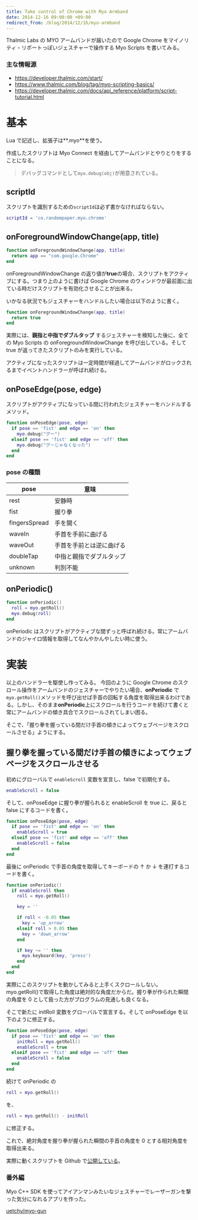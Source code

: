 ```yaml
---
title: Take control of Chrome with Myo Armband
date: 2014-12-16 09:00:00 +09:00
redirect_from: /blog/2014/12/16/myo-armband
---
```


Thalmic Labs の MYO アームバンドが届いたので Google Chrome をマイノリティ・リポートっぽいジェスチャーで操作する Myo Scripts を書いてみる。

### 主な情報源

- <https://developer.thalmic.com/start/>
- <https://www.thalmic.com/blog/tag/myo-scripting-basics/>
- <https://developer.thalmic.com/docs/api_reference/platform/script-tutorial.html>

# 基本

Lua で記述し、拡張子は**.myo**を使う。

作成したスクリプトは Myo Connect を経由してアームバンドとやりとりをすることになる。

> デバッグコマンドとして`myo.debug(obj)`が用意されている。

## scriptId

スクリプトを識別するための`scriptId`は必ず書かなければならない。

```lua
scriptId = 'co.randompaper.myo.chrome'
```

## onForegroundWindowChange(app, title)

```lua
function onForegroundWindowChange(app, title)
  return app == "com.google.Chrome"
end
```

onForegroundWindowChange の返り値が**true**の場合、スクリプトをアクティブにする。つまり上のように書けば Google Chrome のウィンドウが最前面に出ている時だけスクリプトを有効化させることが出来る。

いかなる状況でもジェスチャーをハンドルしたい場合は以下のように書く。

```lua
function onForegroundWindowChange(app, title)
  return true
end
```

実際には、**親指と中指でダブルタップ** するジェスチャーを検知した後に、全ての Myo Scripts の onForegroundWindowChange を呼び出している。そして true が返ってきたスクリプトのみを実行している。

アクティブになったスクリプトは一定時間が経過してアームバンドがロックされるまでイベントハンドラーが呼ばれ続ける。

## onPoseEdge(pose, edge)

スクリプトがアクティブになっている間に行われたジェスチャーをハンドルするメソッド。

```lua
function onPoseEdge(pose, edge)
  if pose == 'fist' and edge == 'on' then
    myo.debug("グー")
  elseif pose == 'fist' and edge == 'off' then
    myo.debug("グーじゃなくなった")
  end
end
```

### pose の種類

| pose          | 意味                     |
| ------------- | ------------------------ |
| rest          | 安静時                   |
| fist          | 握り拳                   |
| fingersSpread | 手を開く                 |
| waveIn        | 手首を手前に曲げる       |
| waveOut       | 手首を手前とは逆に曲げる |
| doubleTap     | 中指と親指でダブルタップ |
| unknown       | 判別不能                 |

## onPeriodic()

```lua
function onPeriodic()
  roll = myo.getRoll()
  myo.debug(roll)
end
```

onPeriodic はスクリプトがアクティブな間ずっと呼ばれ続ける。常にアームバンドのジャイロ情報を取得してなんやかんやしたい時に使う。

# 実装

以上のハンドラーを駆使し作ってみる。
今回のように Google Chrome のスクロール操作をアームバンドのジェスチャーでやりたい場合、**onPeriodic** で`myo.getRoll()`メソッドを呼び出せば手首の回転する角度を取得出来るわけである。しかし、そのまま**onPeriodic**上にスクロールを行うコードを続けて書くと常にアームバンドの傾き具合でスクロールされてしまい困る。

そこで、「握り拳を握っている間だけ手首の傾きによってウェブページをスクロールさせる」ようにする。

## 握り拳を握っている間だけ手首の傾きによってウェブページをスクロールさせる

初めにグローバルで `enableScroll` 変数を宣言し、false で初期化する。

```lua
enableScroll = false
```

そして、onPoseEdge に握り拳が握られると enableScroll を true に、戻ると false にするコードを書く。

```lua
function onPoseEdge(pose, edge)
  if pose == 'fist' and edge == 'on' then
    enableScroll = true
  elseif pose == 'fist' and edge == 'off' then
    enableScroll = false
  end
end
```

最後に onPeriodic で手首の角度を取得してキーボードの ↑ か ↓ を連打するコードを書く。

```lua
function onPeriodic()
  if enableScroll then
    roll = myo.getRoll()

    key = ''

    if roll < -0.05 then
      key = 'up_arrow'
    elseif roll > 0.05 then
      key = 'down_arrow'
    end

    if key ~= '' then
      myo.keyboard(key, 'press')
    end
  end
end
```

実際にこのスクリプトを動かしてみると上手くスクロールしない。myo.getRoll()で取得した角度は絶対的な角度だからだ。握り拳が作られた瞬間の角度を 0 として扱った方がプログラムの見通しも良くなる。

そこで新たに initRoll 変数をグローバルで宣言する。そして onPoseEdge を以下のように修正する。

```lua
function onPoseEdge(pose, edge)
  if pose == 'fist' and edge == 'on' then
    initRoll = myo.getRoll()
    enableScroll = true
  elseif pose == 'fist' and edge == 'off' then
    enableScroll = false
  end
end
```

続けて onPeriodic の

```lua
roll = myo.getRoll()
```

を、

```lua
roll = myo.getRoll() - initRoll
```

に修正する。

これで、絶対角度を握り拳が握られた瞬間の手首の角度を 0 とする相対角度を取得出来る。

実際に動くスクリプトを Github で[公開している](https://github.com/uetchy/myo-scripts)。

### 番外編

Myo C++ SDK を使ってアイアンマンみたいなジェスチャーでレーザーガンを撃った気分になれるアプリを作った。

[uetchy/myo-gun](https://github.com/uetchy/myo-gun)
